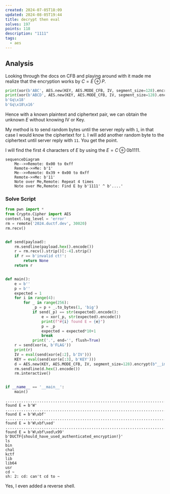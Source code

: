 ```yaml
---
created: 2024-07-05T18:09
updated: 2024-08-05T19:44
title: decrypt then eval
solves: 197
points: 118
description: "1111"
tags:
  - aes
---
```


## Analysis
Looking through the docs on CFB and playing around with it made me realize that the encryption works by $C=E\oplus P$.

```python
print(xor(b'ABC', AES.new(KEY, AES.MODE_CFB, IV, segment_size=128).encrypt(b'ABC')))
print(xor(b'ABCD', AES.new(KEY, AES.MODE_CFB, IV, segment_size=128).encrypt(b'ABCD')))
b'Gq\x18'
b'Gq\x18\x16'
```

Hence with a known plaintext and ciphertext pair, we can obtain the unknown $E$ without knowing IV or Key.

My method is to send random bytes until the server reply with `1`, in that case I would know the ciphertext for `1`. I will add another random byte to the ciphertext until server reply with `11`. You get the point.

I will find the first 4 characters of $E$ by using the $E=C\oplus \text{0b1111}$.

```mermaid
sequenceDiagram
    Me-->>Remote: 0x00 to 0xff
    Remote->>Me: b'1'
    Me-->>Remote: 0x39 + 0x00 to 0xff
    Remote->>Me: b'11'
    Note over Me,Remote: Repeat 4 times
    Note over Me,Remote: Find E by b'1111' ^ b'....'
```

### Solve Script

```python
from pwn import *
from Crypto.Cipher import AES
context.log_level = 'error'
rm = remote('2024.ductf.dev', 30020)
rm.recv()


def send(payload):
    rm.sendline(payload.hex().encode())
    r = rm.recv().strip()[:-4].strip()
    if r == b'invalid ct!':
        return None
    return r


def main():
    e = b''
    p = b''
    expected = 1
    for i in range(4):
        for _ in range(256):
            _p = p + _.to_bytes(1, 'big')
            if send(_p) == str(expected).encode():
                e = xor(_p, str(expected).encode())
                print(f"#{i} found E = {e}")
                p = _p
                expected = expected*10+1
                break
            print('.', end='', flush=True)
    r = send(xor(e, b'FLAG'))
    print(r)
    IV = eval(send(xor(e[:2], b'IV')))
    KEY = eval(send(xor(e[:3], b'KEY')))
    d = AES.new(KEY, AES.MODE_CFB, IV, segment_size=128).encrypt(b"__import__('os').system('sh')")
    rm.sendline(d.hex().encode())
    rm.interactive()


if __name__ == '__main__':
    main()
```

```
......................................................................................................#0 found E = b'W'
..............................................................................................................................................#1 found E = b'W\xbf'
............................................................................................................................................................................................................................#2 found E = b'W\xbf\xed'
........................................................................................................................................................................#3 found E = b'W\xbf\xed\x99'
b'DUCTF{should_have_used_authenticated_encryption!}'
ls
bin
chal
kctf
lib
lib64
usr
cd ~
sh: 2: cd: can't cd to ~
```

Yes, I even added a reverse shell.
